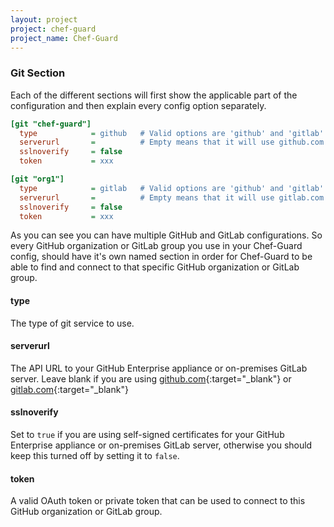 ```yaml
---
layout: project
project: chef-guard
project_name: Chef-Guard
---
```


### Git Section
Each of the different sections will first show the applicable part of the configuration and then explain every config option separately.

~~~ ini
[git "chef-guard"]
  type            = github   # Valid options are 'github' and 'gitlab'
  serverurl       =          # Empty means that it will use github.com
  sslnoverify     = false
  token           = xxx

[git "org1"]
  type            = gitlab   # Valid options are 'github' and 'gitlab'
  serverurl       =          # Empty means that it will use gitlab.com
  sslnoverify     = false
  token           = xxx
~~~

As you can see you can have multiple GitHub and GitLab configurations. So every GitHub organization or GitLab group you use in your Chef-Guard config, should have it's own named section in order for Chef-Guard to be able to find and connect to that specific GitHub organization or GitLab group.

#### type
The type of git service to use.

#### serverurl
The API URL to your GitHub Enterprise appliance or on-premises GitLab server. Leave blank if you are using [github.com](https://github.com){:target="_blank"} or [gitlab.com](https://gitlab.com){:target="_blank"}

#### sslnoverify
Set to `true` if you are using self-signed certificates for your GitHub Enterprise appliance or on-premises GitLab server, otherwise you should keep this turned off by setting it to `false`.

#### token
A valid OAuth token or private token that can be used to connect to this GitHub organization or GitLab group.
